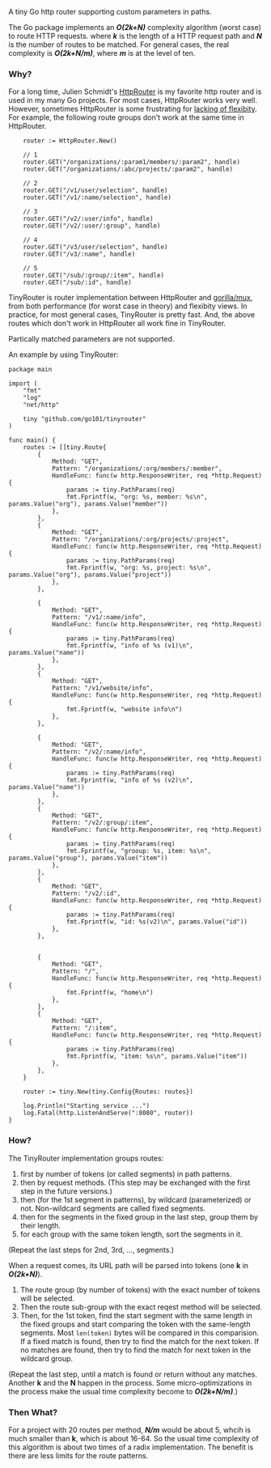 A tiny Go http router supporting custom parameters in paths.

The Go package implements an **_O(2k+N)_** complexity algorithm (worst case) to route HTTP requests.
where **_k_** is the length of a HTTP request path and **_N_** is the number of routes to be matched.
For general cases, the real complexity is **_O(2k+N/m)_**, where **_m_** is at the level of ten.

### Why?

For a long time, Julien Schmidt's [HttpRouter](https://github.com/julienschmidt/HttpRouter)
is my favorite http router and is used in my many Go projects.
For most cases, HttpRouter works very well.
However, sometimes HttpRouter is some frustrating for [lacking of flexibity](https://github.com/julienschmidt/HttpRouter/search?q=conflicts&type=Issues).
For example, the following route groups don't work at the same time in HttpRouter.

```golang
	router := HttpRouter.New()

	// 1
	router.GET("/organizations/:param1/members/:param2", handle)
	router.GET("/organizations/:abc/projects/:param2", handle)

	// 2
	router.GET("/v1/user/selection", handle)
	router.GET("/v1/:name/selection", handle)

	// 3
	router.GET("/v2/:user/info", handle)
	router.GET("/v2/:user/:group", handle)

	// 4
	router.GET("/v3/user/selection", handle)
	router.GET("/v3/:name", handle)

	// 5
	router.GET("/sub/:group/:item", handle)
	router.GET("/sub/:id", handle)
```

TinyRouter is router implementation between HttpRouter and [gorilla/mux](https://github.com/gorilla/mux),
from both performance (for worst case in theory) and flexibity views.
In practice, for most general cases, TinyRouter is pretty fast.
And, the above routes which don't work in HttpRouter all work fine in TinyRouter.

Partically matched parameters are not supported.

An example by using TinyRouter:

```golang
package main

import (
	"fmt"
	"log"
	"net/http"

	tiny "github.com/go101/tinyrouter"
)

func main() {
	routes := []tiny.Route{
		{
			Method: "GET",
			Pattern: "/organizations/:org/members/:member",
			HandleFunc: func(w http.ResponseWriter, req *http.Request) {
				params := tiny.PathParams(req)
				fmt.Fprintf(w, "org: %s, member: %s\n", params.Value("org"), params.Value("member"))
			},
		},
		{
			Method: "GET",
			Pattern: "/organizations/:org/projects/:project",
			HandleFunc: func(w http.ResponseWriter, req *http.Request) {
				params := tiny.PathParams(req)
				fmt.Fprintf(w, "org: %s, project: %s\n", params.Value("org"), params.Value("project"))
			},
		},

		{
			Method: "GET",
			Pattern: "/v1/:name/info",
			HandleFunc: func(w http.ResponseWriter, req *http.Request) {
				params := tiny.PathParams(req)
				fmt.Fprintf(w, "info of %s (v1)\n", params.Value("name"))
			},
		},
		{
			Method: "GET",
			Pattern: "/v1/website/info",
			HandleFunc: func(w http.ResponseWriter, req *http.Request) {
				fmt.Fprintf(w, "website info\n")
			},
		},

		{
			Method: "GET",
			Pattern: "/v2/:name/info",
			HandleFunc: func(w http.ResponseWriter, req *http.Request) {
				params := tiny.PathParams(req)
				fmt.Fprintf(w, "info of %s (v2)\n", params.Value("name"))
			},
		},
		{
			Method: "GET",
			Pattern: "/v2/:group/:item",
			HandleFunc: func(w http.ResponseWriter, req *http.Request) {
				params := tiny.PathParams(req)
				fmt.Fprintf(w, "grooup: %s, item: %s\n", params.Value("group"), params.Value("item"))
			},
		},
		{
			Method: "GET",
			Pattern: "/v2/:id",
			HandleFunc: func(w http.ResponseWriter, req *http.Request) {
				params := tiny.PathParams(req)
				fmt.Fprintf(w, "id: %s(v2)\n", params.Value("id"))
			},
		},


		{
			Method: "GET",
			Pattern: "/",
			HandleFunc: func(w http.ResponseWriter, req *http.Request) {
				fmt.Fprintf(w, "home\n")
			},
		},
		{
			Method: "GET",
			Pattern: "/:item",
			HandleFunc: func(w http.ResponseWriter, req *http.Request) {
				params := tiny.PathParams(req)
				fmt.Fprintf(w, "item: %s\n", params.Value("item"))
			},
		},
	}
	
	router := tiny.New(tiny.Config{Routes: routes})

	log.Println("Starting service ...")
	log.Fatal(http.ListenAndServe(":8080", router))
}
```

### How?

The TinyRouter implementation groups routes:
1. first by number of tokens (or called segments) in path patterns.
1. then by request methods. (This step may be exchanged with the first step in the future versions.)
1. then (for the 1st segment in patterns), by wildcard (parameterized) or not. Non-wildcard segments are called fixed segments.
1. then for the segments in the fixed group in the last step, group them by their length.
1. for each group with the same token length, sort the segments in it.

(Repeat the last steps for 2nd, 3rd, ..., segments.)

When a request comes, its URL path will be parsed into tokens (one **k** in **_O(2k+N)_**).
1. The route group (by number of tokens) with the exact number of tokens will be selected.
1. Then the route sub-group with the exact reqest method will be selected.
1. Then, for the 1st token, find the start segment with the same length in the fixed groups
   and start comparing the token with the same-length segments.
   Most `len(token)` bytes will be compared in this comparision.
   If a fixed match is found, then try to find the match for the next token.
   If no matches are found, then try to find the match for next token in the wildcard group.

(Repeat the last step, until a match is found or return without any matches.
Another **k** and the **N** happen in the process.
Some micro-optimizations in the process make the usual time complexity become to **_O(2k+N/m)_**.)

### Then What?

For a project with 20 routes per method, **_N/m_** would be about 5,
whcih is much smaller than **k**, which is about 16-64.
So the usual time complexity of this algorithm is about two times of a radix implementation.
The benefit is there are less limits for the route patterns.

